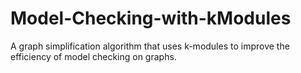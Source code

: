 # Model-Checking-with-kModules
 A graph simplification algorithm that uses k-modules to improve the efficiency of model checking on graphs.
